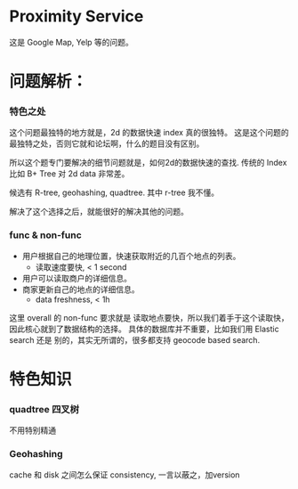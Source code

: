 # Proximity Service

这是 Google Map, Yelp 等的问题。


# 问题解析：

### 特色之处
这个问题最独特的地方就是，2d 的数据快速 index 真的很独特。
这是这个问题的最独特之处，否则它就和论坛啊，什么的题目没有区别。

所以这个题专门要解决的细节问题就是，如何2d的数据快速的查找.
传统的 Index 比如 B+ Tree 对 2d data 非常差。

候选有 R-tree, geohashing, quadtree. 其中 r-tree 我不懂。

解决了这个选择之后，就能很好的解决其他的问题。

### func & non-func

- 用户根据自己的地理位置，快速获取附近的几百个地点的列表。
    - 读取速度要快, < 1 second
- 用户可以读取商户的详细信息。
- 商家更新自己的地点的详细信息。
    - data freshness, < 1h

这里 overall 的 non-func 要求就是 读取地点要快，所以我们着手于这个读取快，因此核心就到了数据结构的选择。
具体的数据库并不重要，比如我们用 Elastic search 还是 别的，其实无所谓的，很多都支持 geocode based search.



# 特色知识

### quadtree 四叉树 
不用特别精通

### Geohashing


cache 和 disk 之间怎么保证 consistency, 一言以蔽之，加version


